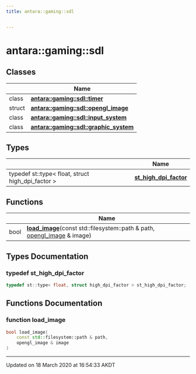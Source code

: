 ```yaml
---
title: antara::gaming::sdl


---
```


# antara::gaming::sdl










## Classes

|                | Name           |
| -------------- | -------------- |
| class | **[antara::gaming::sdl::timer](Classes/classantara_1_1gaming_1_1sdl_1_1timer.md)**  |
| struct | **[antara::gaming::sdl::opengl_image](Classes/structantara_1_1gaming_1_1sdl_1_1opengl__image.md)**  |
| class | **[antara::gaming::sdl::input_system](Classes/classantara_1_1gaming_1_1sdl_1_1input__system.md)**  |
| class | **[antara::gaming::sdl::graphic_system](Classes/classantara_1_1gaming_1_1sdl_1_1graphic__system.md)**  |

## Types

|                | Name           |
| -------------- | -------------- |
| typedef st::type< float, struct high_dpi_factor > | **[st_high_dpi_factor](Namespaces/namespaceantara_1_1gaming_1_1sdl.md#typedef-st_high_dpi_factor)**  |

## Functions

|                | Name           |
| -------------- | -------------- |
| bool | **[load_image](Namespaces/namespaceantara_1_1gaming_1_1sdl.md#function-load_image)**(const std::filesystem::path & path, [opengl_image](Classes/structantara_1_1gaming_1_1sdl_1_1opengl__image.md) & image)  |






## Types Documentation

### typedef st_high_dpi_factor

```cpp
typedef st::type< float, struct high_dpi_factor > st_high_dpi_factor;
```





























## Functions Documentation

### function load_image

```cpp
bool load_image(
    const std::filesystem::path & path,
    opengl_image & image
)
```
































-------------------------------

Updated on 18 March 2020 at 16:54:33 AKDT